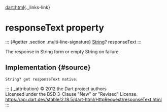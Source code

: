 [dart:html](../../dart-html/dart-html-library){._links-link}

responseText property
=====================

::: {#getter .section .multi-line-signature}
[String](../../dart-core/string-class)? responseText
:::

The response in String form or empty String on failure.

Implementation {#source}
--------------

``` {.language-dart data-language="dart"}
String? get responseText native;
```

::: {._attribution}
© 2012 the Dart project authors\
Licensed under the BSD 3-Clause \"New\" or \"Revised\" License.\
<https://api.dart.dev/stable/2.18.5/dart-html/HttpRequest/responseText.html>
:::
